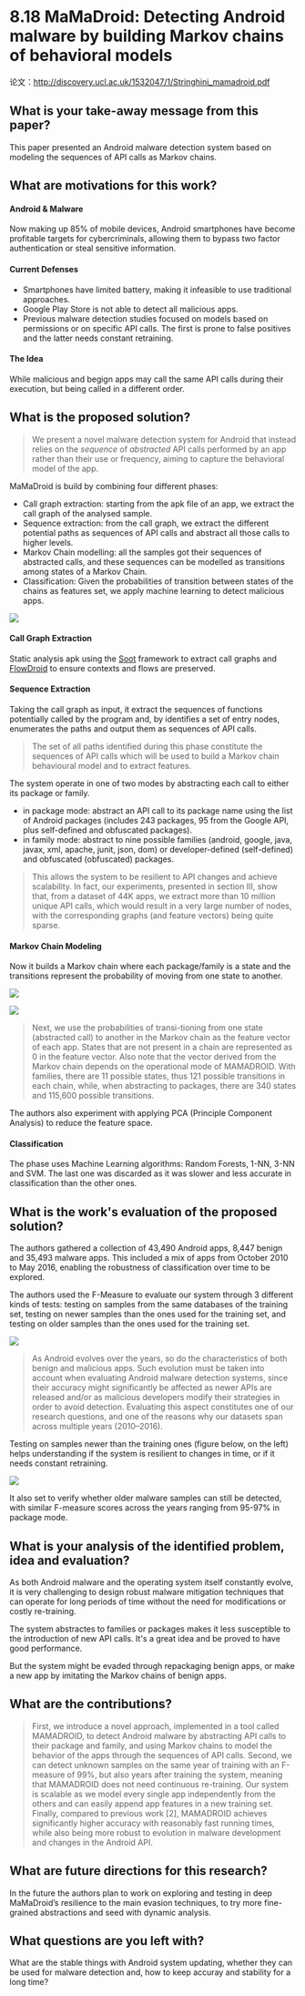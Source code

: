 # 8.18 MaMaDroid: Detecting Android malware by building Markov chains of behavioral models


论文：http://discovery.ucl.ac.uk/1532047/1/Stringhini_mamadroid.pdf

## What is your take-away message from this paper?
This paper presented an Android malware detection system based on modeling the sequences of API calls as Markov chains.


## What are motivations for this work?
#### Android & Malware
Now making up 85% of mobile devices, Android smartphones have become profitable targets for cybercriminals, allowing them to bypass two factor authentication or steal sensitive information.

#### Current Defenses
- Smartphones have limited battery, making it infeasible to use traditional approaches.
- Google Play Store is not able to detect all malicious apps.
- Previous malware detection studies focused on models based on permissions or on specific API calls. The first is prone to false positives and the latter needs constant retraining.

#### The Idea
While malicious and begign apps may call the same API calls during their execution, but being called in a different order.


## What is the proposed solution?
>We present a novel malware detection system for Android that instead relies on the *sequence* of *abstracted* API calls performed by an app rather than their use or frequency, aiming to capture the behavioral model of the app.

MaMaDroid is build by combining four different phases:
- Call graph extraction: starting from the apk file of an app, we extract the call graph of the analysed sample.
- Sequence extraction: from the call graph, we extract the different potential paths as sequences of API calls and abstract all those calls to higher levels.
- Markov Chain modelling: all the samples got their sequences of abstracted calls, and these sequences can be modelled as transitions among states of a Markov Chain.
- Classification: Given the probabilities of transition between states of the chains as features set, we apply machine learning to detect malicious apps.

![](../pic/8.18_overview.png)

#### Call Graph Extraction
Static analysis apk using the [Soot](https://sable.github.io/soot/) framework to extract call graphs and [FlowDroid](https://blogs.uni-paderborn.de/sse/tools/flowdroid/) to ensure contexts and flows are preserved.

#### Sequence Extraction
Taking the call graph as input, it extract the sequences of functions potentially called by the program and, by identifies a set of entry nodes, enumerates the paths and output them as sequences of API calls.

>The set of all paths identified during this phase constitute the sequences of API calls which will be used to build a Markov chain behavioural model and to extract features.

The system operate in one of two modes by abstracting each call to either its package or family.
- in package mode: abstract an API call to its package name using the list of Android packages (includes 243 packages, 95 from the Google API, plus self-defined and obfuscated packages).
- in family mode: abstract to nine possible families (android, google, java, javax, xml, apache, junit, json, dom) or developer-defined (self-defined) and obfuscated (obfuscated) packages.

>This allows the system to be resilient to API changes and achieve scalability. In fact, our experiments, presented in section III, show that, from a dataset of 44K apps, we extract more than 10 million unique API calls, which would result in a very large number of nodes, with the corresponding graphs (and feature vectors) being quite sparse.

#### Markov Chain Modeling
Now it builds a Markov chain where each package/family is a state and the transitions represent the probability of moving from one state to another.

![](../pic/8.18_sequence.png)

![](../pic/8.18_markov.png)

>Next, we use the probabilities of transi-tioning from one state (abstracted call) to another in the Markov chain as the feature vector of each app. States that are not present in a chain are represented as 0 in the feature vector. Also note that the vector derived from the Markov chain depends on the operational mode of MAMADROID. With families, there are 11 possible states, thus 121 possible transitions in each chain, while, when abstracting to packages, there are 340 states and 115,600 possible transitions.

The authors also experiment with applying PCA (Principle Component Analysis) to reduce the feature space.

#### Classification
The phase uses Machine Learning algorithms: Random Forests, 1-NN, 3-NN and SVM. The last one was discarded as it was slower and less accurate in classification than the other ones.


## What is the work's evaluation of the proposed solution?
The authors gathered a collection of 43,490 Android apps, 8,447 benign and 35,493 malware apps. This included a mix of apps from October 2010 to May 2016, enabling the robustness of classification over time to be explored.

 The authors used the F-Measure to evaluate our system through 3 different kinds of tests: testing on samples from the same databases of the training set, testing on newer samples than the ones used for the training set, and testing on older samples than the ones used for the training set.

 ![](../pic/8.18_fmeasure.png)

 >As Android evolves over the years, so do the characteristics of both benign and malicious apps. Such evolution must be taken into account when evaluating Android malware detection systems, since their accuracy might significantly be affected as newer APIs are released and/or as malicious developers modify their strategies in order to avoid detection. Evaluating this aspect constitutes one of our research questions, and one of the reasons why our datasets span across multiple years (2010–2016).

 Testing on samples newer than the training ones (figure below, on the left) helps understanding if the system is resilient to changes in time, or if it needs constant retraining.

 ![](../pic/8.18_fmeasure2.png)

 It also set to verify whether older malware samples can still be detected, with similar F-measure scores across the years ranging from 95-97% in package mode.


## What is your analysis of the identified problem, idea and evaluation?
As both Android malware and the operating system itself constantly evolve, it is very challenging to design robust malware mitigation techniques that can operate for long periods of time without the need for modifications or costly re-training.

The system abstractes to families or packages makes it less susceptible to the introduction of new API calls. It's a great idea and be proved to have good performance.

But the system might be evaded through repackaging benign apps, or make a new app by imitating the Markov chains of benign apps.


## What are the contributions?
>First, we introduce a novel approach, implemented in a tool called MAMADROID, to detect Android malware by abstracting API calls to their package and family, and using Markov chains to model the behavior of the apps through the sequences of API calls. Second, we can detect unknown samples on the same year of training with an F-measure of 99%, but also years after training the system, meaning that MAMADROID does not need continuous re-training. Our system is scalable as we model every single app independently from the others and can easily append app features in a new training set. Finally, compared to previous work [2], MAMADROID achieves significantly higher accuracy with reasonably fast running times, while also being more robust to evolution in malware development and changes in the Android API.


## What are future directions for this research?
In the future the authors plan to work on exploring and testing in deep MaMaDroid’s resilience to the main evasion techniques, to try more fine-grained abstractions and seed with dynamic analysis.


## What questions are you left with?
What are the stable things with Android system updating, whether they can be used for malware detection and, how to keep accuray and stability for a long time?
